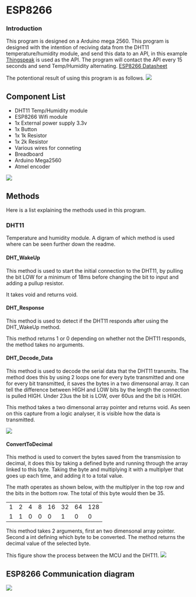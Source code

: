 # ESP8266

<h3>Introduction</h3>
This program is designed on a Arduino mega 2560.
This program is designed with the intention of reciving data from the DHT11 temperature/humidity module, and send this data to an API, in this example <a href="https://thingspeak.com/">Thingspeak</a> is used as the API. The program will contact the API every 15 seconds and send Temp/Humidity alternating. <a href="https://ilearn.eucsyd.dk/pluginfile.php/261767/mod_resource/content/0/ESP8266%20Datasheet.pdf">ESP8266 Datasheet</a>

The potentional result of using this program is as follows.
<img src="https://i.imgur.com/KryIs54.png"/>

## Component List
<ul>
<li>DHT11 Temp/Humidity module</li>
<li>ESP8266 Wifi module</li>
<li>1x External power supply 3.3v </li>
<li>1x Button</li>
<li>1x 1k Resistor</li>
<li>1x 2k Resistor</li>
<li>Various wires for conneting</li>
<li>Breadboard</li>
<li>Arduino Mega2560</li>
<li>Atmel encoder</li>
</ul>

<img src="https://i.imgur.com/PajVLN5.png"/>


## Methods
Here is a list explaining the methods used in this program.

<h3>DHT11</h3>
Temperature and humidity module. A digram of which method is used where can be seen further down the readme.

<h4>DHT_WakeUp</h4>
This method is used to start the initial connection to the DHT11, by pulling the bit LOW for a minimum of 18ms before changing the bit to input and adding a pullup resistor.

It takes void and returns void.

<h4>DHT_Response</h4>
This method is used to detect if the DHT11 responds after using the DHT_WakeUp method.

This method returns 1 or 0 depending on whether not the DHT11 responds, the method takes no arguments.

<h4>DHT_Decode_Data</h4>
This method is used to decode the serial data that the DHT11 transmits. The method does this by using 2 loops one for every byte transmitted and one for every bit transmitted, it saves the bytes in a two dimensonal array. It can tell the difference between HIGH and LOW bits by the length the connection is pulled HIGH. Under 23us the bit is LOW, over 60us and the bit is HIGH.

This method takes a two dimensonal array pointer and returns void.
As seen on this capture from a logic analyser, it is visible how the data is transmitted.

<img src="https://i.imgur.com/gNrkYGE.png"/>

<h4>ConvertToDecimal</h4>
This method is used to convert the bytes saved from the transmission to decimal, it does this by taking a defined byte and running through the array linked to this byte. Taking the byte and multiplying it with a multiplyer that goes up each time, and adding it to a total value.

The math operates as shown below, with the multiplyer in the top row and the bits in the bottom row. The total of this byte would then be 35.

<table>
  <tr>
    <td>1</td>
    <td>2</td>
    <td>4</td>
    <td>8</td>
    <td>16</td>
    <td>32</td>
    <td>64</td>
    <td>128</td>
  </tr>
  <tr>
    <td>1</td>
    <td>1</td>
    <td>0</td>
    <td>0</td>
    <td>0</td>
    <td>1</td>
    <td>0</td>
    <td>0</td>
  </tr>
</table>

This method takes 2 arguments, first an two dimensonal array pointer. Second a int defining which byte to be converted. The method returns the decimal value of the selected byte.

This figure show the process between the MCU and the DHT11.
<img src="https://i.imgur.com/VBbpFrD.png"/>

## ESP8266 Communication diagram

<img src="https://i.imgur.com/jWAhi2a.png"/>
